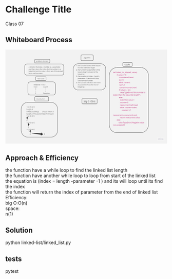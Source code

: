 # Challenge Title
 Class 07
## Whiteboard Process
![Alt text](code%207.jpg)
## Approach & Efficiency
the function have a while loop to find the linked list length<br>
the function have another while loop to loop from start of the linked list<br>
the equation is (index = length -parameter -1 ) and its will loop until its find the index<br>
the function will return the index of parameter from the end of linked list<br>
Efficiency:<br>
big O:O(n)<br>
space:<br>
n(1)
## Solution
 python linked-list/linked_list.py
## tests
 pytest